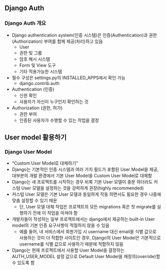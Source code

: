 ## Django Auth 

### Django Auth 개요

* Django authentication system(인증 시스템)은 인증(Authentication)과 권한(Authorization) 부여를 함께 제공(처리)하고 있음
  * User
  * 권한 및 그룹 
  * 암호 해시 시스템 
  * Form 및 View 도구 
  * 기타 적용가능한 시스템
* 필수 구성은 settings.py의 INSTALLED_APPS에서 확인 가능
  * django.contrib.auth
* Authentication (인증) 
  * 신원 확인 
  * 사용자가 자신이 누구인지 확인하는 것
* Authorization (권한, 허가) 
  * 권한 부여 
  * 인증된 사용자가 수행할 수 있는 작업을 결정

## User model 활용하기

### Django User Model

* “Custom User Model로 대체하기” 
* Django는 기본적인 인증 시스템과 여러 가지 필드가 포함된 User Model을 제공, 대부분의 개발 환경에서 기본 User Model을 Custom User Model로 대체함
* Django는 새 프로젝트를 시작하는 경우 비록 기본 User 모델이 충분 하더라도 커스텀 User 모델을 설정하는 것을 강력하게 권장(highly recommended) 
* 커스텀 User 모델은 기본 User 모델과 동일하게 작동 하면서도 필요한 경우 나중에 맞춤 설정할 수 있기 때문 
  * 단, User 모델 대체 작업은 프로젝트의 모든 migrations 혹은 첫 migrate를 실행하기 전에 이 작업을 마쳐야 함
* 개발자들이 작성하는 일부 프로젝트에서는 django에서 제공하는 built-in User model의 기본 인증 요구사항이 적절하지 않을 수 있음 
  * 예를 들어, 내 서비스에서 회원가입 시 username 대신 email을 식별 값으로 사용하는 것이 더 적합한 사이트인 경우, Django의 User Model은 기본적으로 username를 식별 값으로 사용하기 때문에 적합하지 않음 
* Django는 현재 프로젝트에서 사용할 User Model을 결정하는 AUTH_USER_MODEL 설정 값으로 Default User Model을 재정의(override)할 수 있도록 함